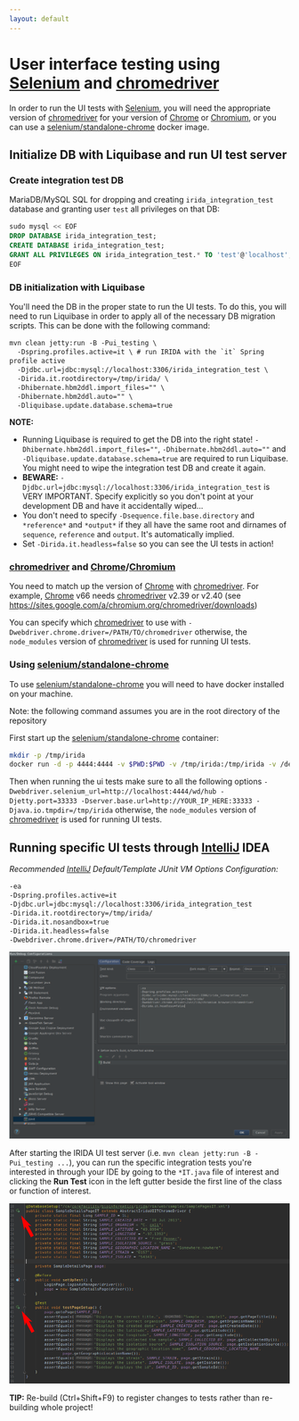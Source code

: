 ```yaml
---
layout: default
---
```



User interface testing using [Selenium] and [chromedriver]
==========================================================

In order to run the UI tests with [Selenium], you will need the appropriate version of [chromedriver] for your version of [Chrome] or [Chromium], or you can use a [selenium/standalone-chrome] docker image.




Initialize DB with Liquibase and run UI test server
---------------------------------------------------


### Create integration test DB

MariaDB/MySQL SQL for dropping and creating `irida_integration_test` database and granting user `test` all privileges on that DB: 
```sql
sudo mysql << EOF
DROP DATABASE irida_integration_test;
CREATE DATABASE irida_integration_test;
GRANT ALL PRIVILEGES ON irida_integration_test.* TO 'test'@'localhost';
EOF
```


### DB initialization with Liquibase 

You'll need the DB in the proper state to run the UI tests. To do this, you will need to run Liquibase in order to apply all of the necessary DB migration scripts. This can be done with the following command:

```
mvn clean jetty:run -B -Pui_testing \
  -Dspring.profiles.active=it \ # run IRIDA with the `it` Spring profile active
  -Djdbc.url=jdbc:mysql://localhost:3306/irida_integration_test \
  -Dirida.it.rootdirectory=/tmp/irida/ \
  -Dhibernate.hbm2ddl.import_files="" \
  -Dhibernate.hbm2ddl.auto="" \
  -Dliquibase.update.database.schema=true
```

**NOTE:**
- Running Liquibase is required to get the DB into the right state! `-Dhibernate.hbm2ddl.import_files=""`, `-Dhibernate.hbm2ddl.auto=""` and `-Dliquibase.update.database.schema=true` are required to run Liquibase. You might need to wipe the integration test DB and create it again.
- **BEWARE:** `-Djdbc.url=jdbc:mysql://localhost:3306/irida_integration_test` is VERY IMPORTANT. Specify explicitly so you don't point at your development DB and have it accidentally wiped...
- You don't need to specify `-Dsequence.file.base.directory` and `*reference*` and `*output*` if they all have the same root and dirnames of `sequence`, `reference` and `output`. It's automatically implied. 
- Set `-Dirida.it.headless=false` so you can see the UI tests in action!


### [chromedriver] and [Chrome]/[Chromium]

You need to match up the version of [Chrome] with [chromedriver]. For example, [Chrome] v66 needs [chromedriver] v2.39 or v2.40 (see https://sites.google.com/a/chromium.org/chromedriver/downloads)

You can specify which [chromedriver] to use with `-Dwebdriver.chrome.driver=/PATH/TO/chromedriver` otherwise, the `node_modules` version of [chromedriver] is used for running UI tests.


### Using [selenium/standalone-chrome]

To use [selenium/standalone-chrome] you will need to have docker installed on your machine.

Note: the following command assumes you are in the root directory of the repository

First start up the [selenium/standalone-chrome] container:
```bash
mkdir -p /tmp/irida
docker run -d -p 4444:4444 -v $PWD:$PWD -v /tmp/irida:/tmp/irida -v /dev/shm:/dev/shm selenium/standalone-chrome:3.6
```

Then when running the ui tests make sure to all the following options `-Dwebdriver.selenium_url=http://localhost:4444/wd/hub -Djetty.port=33333 -Dserver.base.url=http://YOUR_IP_HERE:33333 -Djava.io.tmpdir=/tmp/irida` otherwise, the `node_modules` version of [chromedriver] is used for running UI tests.


Running specific UI tests through [IntelliJ] IDEA
-----------------------------------------------


*Recommended [IntelliJ] Default/Template JUnit VM Options Configuration:* 

```
-ea 
-Dspring.profiles.active=it 
-Djdbc.url=jdbc:mysql://localhost:3306/irida_integration_test 
-Dirida.it.rootdirectory=/tmp/irida/ 
-Dirida.it.nosandbox=true 
-Dirida.it.headless=false
-Dwebdriver.chrome.driver=/PATH/TO/chromedriver
```

![](images/intellij-ui-tests-default-junit.png)



After starting the IRIDA UI test server (i.e. `mvn clean jetty:run -B -Pui_testing ...`), you can run the specific integration tests you're interested in through your IDE by going to the `*IT.java` file of interest and clicking the **Run Test** icon in the left gutter beside the first line of the class or function of interest.

![](images/intellij-ui-tests-run-in-ide.png)



**TIP:** Re-build (Ctrl+Shift+F9) to register changes to tests rather than re-building whole project!



[chromedriver]: http://chromedriver.chromium.org/
[Chrome]: https://www.google.com/chrome/
[Chromium]: https://www.chromium.org/
[Selenium]: http://www.seleniumhq.org/
[selenium/standalone-chrome]: https://hub.docker.com/r/selenium/standalone-chrome 
[IntelliJ]: https://www.jetbrains.com/idea/